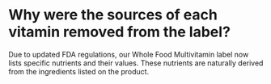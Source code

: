 # Why were the sources of each vitamin removed from the label?

Due to updated FDA regulations, our Whole Food Multivitamin label now lists specific nutrients and their values. These nutrients are naturally derived from the ingredients listed on the product.